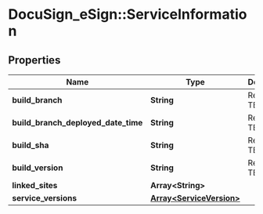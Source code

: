 # DocuSign_eSign::ServiceInformation

## Properties
Name | Type | Description | Notes
------------ | ------------- | ------------- | -------------
**build_branch** | **String** | Reserved: TBD | [optional] 
**build_branch_deployed_date_time** | **String** | Reserved: TBD | [optional] 
**build_sha** | **String** | Reserved: TBD | [optional] 
**build_version** | **String** | Reserved: TBD | [optional] 
**linked_sites** | **Array&lt;String&gt;** |  | [optional] 
**service_versions** | [**Array&lt;ServiceVersion&gt;**](ServiceVersion.md) |  | [optional] 


